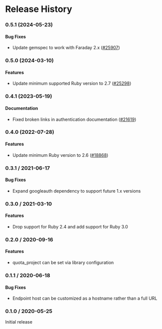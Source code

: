 # Release History

### 0.5.1 (2024-05-23)

#### Bug Fixes

* Update gemspec to work with Faraday 2.x ([#25907](https://github.com/googleapis/google-cloud-ruby/issues/25907)) 

### 0.5.0 (2024-03-10)

#### Features

* Update minimum supported Ruby version to 2.7 ([#25298](https://github.com/googleapis/google-cloud-ruby/issues/25298)) 

### 0.4.1 (2023-05-19)

#### Documentation

* Fixed broken links in authentication documentation ([#21619](https://github.com/googleapis/google-cloud-ruby/issues/21619)) 

### 0.4.0 (2022-07-28)

#### Features

* Update minimum Ruby version to 2.6 ([#18868](https://github.com/googleapis/google-cloud-ruby/issues/18868)) 

### 0.3.1 / 2021-06-17

#### Bug Fixes

* Expand googleauth dependency to support future 1.x versions

### 0.3.0 / 2021-03-10

#### Features

* Drop support for Ruby 2.4 and add support for Ruby 3.0

### 0.2.0 / 2020-09-16

#### Features

* quota_project can be set via library configuration

### 0.1.1 / 2020-06-18

#### Bug Fixes

* Endpoint host can be customized as a hostname rather than a full URL

### 0.1.0 / 2020-05-25

Initial release
